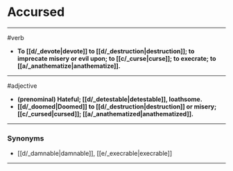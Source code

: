 # Accursed
---
#verb
- **To [[d/_devote|devote]] to [[d/_destruction|destruction]]; to imprecate misery or evil upon; to [[c/_curse|curse]]; to execrate; to [[a/_anathematize|anathematize]].**
---
#adjective
- **(prenominal) Hateful; [[d/_detestable|detestable]], loathsome.**
- **[[d/_doomed|Doomed]] to [[d/_destruction|destruction]] or misery; [[c/_cursed|cursed]]; [[a/_anathematized|anathematized]].**
---
### Synonyms
- [[d/_damnable|damnable]], [[e/_execrable|execrable]]
---
